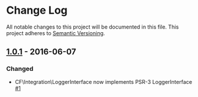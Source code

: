 # Change Log
All notable changes to this project will be documented in this file.
This project adheres to [Semantic Versioning](http://semver.org/).

## [1.0.1](#1.0.1) - 2016-06-07
### Changed
- CF\Integration\LoggerInterface now implements PSR-3 LoggerInterface [#1](https://github.com/cloudflare/cloudflare-plugin-backend/pull/1)
